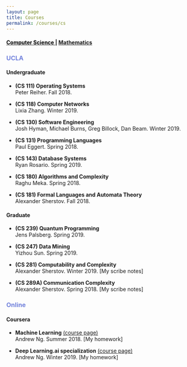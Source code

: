 ```yaml
---
layout: page
title: Courses
permalink: /courses/cs
---
```



#### [<span style="color:black"> Computer Science </span>](/courses/cs) | [Mathematics](/courses/math)

### <span style="color:#7383DC"> UCLA </span>

#### Undergraduate

* **(CS 111) Operating Systems**  
  Peter Reiher. Fall 2018.

* **(CS 118) Computer Networks**  
 Lixia Zhang. Winter 2019.

* **(CS 130) Software Engineering**  
  Josh Hyman, Michael Burns, Greg Billock, Dan Beam. Winter 2019.

* **(CS 131) Programming Languages**  
  Paul Eggert. Spring 2018.

* **(CS 143) Database Systems**  
  Ryan Rosario. Spring 2019.

* **(CS 180) Algorithms and Complexity**  
  Raghu Meka. Spring 2018.

* **(CS 181) Formal Languages and Automata Theory**  
	Alexander Sherstov. Fall 2018.

#### Graduate

* **(CS 239) Quantum Programming**  
  Jens Palsberg. Spring 2019.

* **(CS 247) Data Mining**  
 Yizhou Sun. Spring 2019.

* **(CS 281) Computability and Complexity**  
  Alexander Sherstov. Winter 2019. [My scribe notes]

* **(CS 289A) Communication Complexity**  
   Alexander Sherstov. Spring 2018. [My scribe notes]


### <span style="color:#7383DC"> Online </span>

#### Coursera

* **Machine Learning** <a href="https://www.coursera.org/learn/machine-learning" target="_blank">  (course page) </a>  
  Andrew Ng. Summer 2018. [My homework]

* **Deep Learning.ai specialization** <a href="https://www.coursera.org/specializations/deep-learning" target="_blank">  (course page) </a>    
  Andrew Ng. Winter 2019. [My homework]

